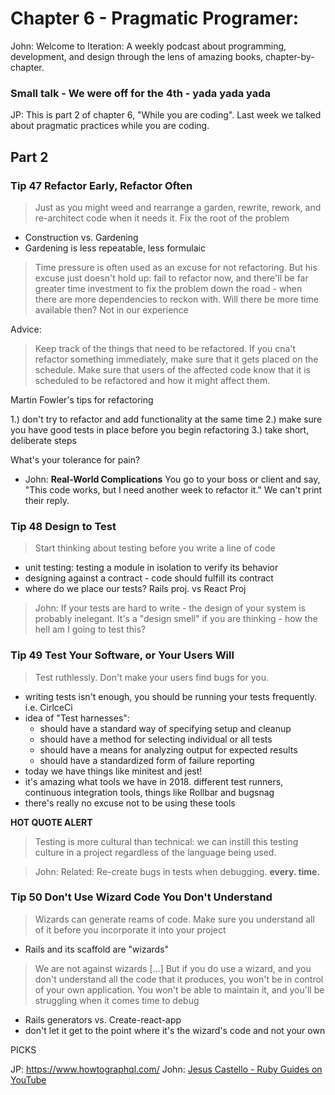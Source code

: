 # Chapter 6 - Pragmatic Programer:

John: Welcome to Iteration: A weekly podcast about programming, development, and design through the lens of amazing books, chapter-by-chapter.

### Small talk - We were off for the 4th - yada yada yada 

JP: This is part 2 of chapter 6, "While you are coding". Last week we talked about pragmatic practices while you are coding.

## Part 2

### Tip 47 Refactor Early, Refactor Often

> Just as you might weed and rearrange a garden, rewrite, rework, and re-architect code when it needs it. Fix the root of the problem

* Construction vs. Gardening
* Gardening is less repeatable, less formulaic

> Time pressure is often used as an excuse for not refactoring. But his excuse just doesn't hold up: fail to refactor now, and there'll be far greater time investment to fix the problem down the road - when there are more dependencies to reckon with. Will there be more time available then? Not in our experience

Advice:

> Keep track of the things that need to be refactored. If you cna't refactor something immediately, make sure that it gets placed on the schedule. Make sure that users of the affected code know that it is scheduled to be refactored and how it might affect them.

Martin Fowler's tips for refactoring 

1.) don't try to refactor and add functionality at the same time
2.) make sure you have good tests in place before you begin refactoring
3.) take short, deliberate steps

What's your tolerance for pain?

- John: **Real-World Complications** You go to your boss or client and say, "This code works, but I need another week to refactor it." We can't print their reply.


### Tip 48 Design to Test

> Start thinking about testing before you write a line of code

* unit testing: testing a module in isolation to verify its behavior
* designing against a contract - code should fulfill its contract
* where do we place our tests? Rails proj. vs React Proj

> John: If your tests are hard to write - the design of your system is probably inelegant. It's a "design smell" if you are thinking - how the hell am I going to test this? 

### Tip 49 Test Your Software, or Your Users Will

> Test ruthlessly. Don't make your users find bugs for you.

* writing tests isn't enough, you should be running your tests frequently. i.e. CirlceCi
* idea of "Test harnesses":
  - should have a standard way of specifying setup and cleanup
  - should have a method for selecting individual or all tests
  - should have a means for analyzing output for expected results
  - should have a standardized form of failure reporting
* today we have things like minitest and jest!
* it's amazing what tools we have in 2018. different test runners, continuous integration tools, things like Rollbar and bugsnag
* there's really no excuse not to be using these tools

__HOT QUOTE ALERT__

> Testing is more cultural than technical: we can instill this testing culture in a project regardless of the language being used.

> John: Related: Re-create bugs in tests when debugging. **every. time.**


### Tip 50 Don't Use Wizard Code You Don't Understand

> Wizards can generate reams of code. Make sure you understand all of it before you incorporate it into your project

* Rails and its scaffold are "wizards"

> We are not against wizards [...] But if you do use a wizard, and you don't understand all the code that it produces, you won't be in control of your own application. You won't be able to maintain it, and you'll be struggling when it comes time to debug

* Rails generators vs. Create-react-app
* don't let it get to the point where it's the wizard's code and not your own

PICKS

JP: https://www.howtographql.com/
John: [Jesus Castello - Ruby Guides on YouTube](https://www.youtube.com/user/matuXIV)
